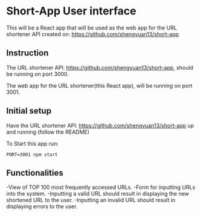 # Short-App User interface

This will be a React app that will be used as the web app for the URL shortener API created on: https://github.com/shengyuan13/short-app

## Instruction

The URL shortener API: https://github.com/shengyuan13/short-app, should be running on port 3000.

The web app for the URL shortener(this React app), will be running on port 3001.

## Initial setup

Have the URL shortener API: https://github.com/shengyuan13/short-app up and running (follow the README)

To Start this app run:

    PORT=3001 npm start

## Functionalities

-View of TOP 100 most frequently accessed URLs.
-Form for inputting URLs into the system.
-Inputting a valid URL should result in displaying the new shortened URL to the user.
-Inputting an invalid URL should result in displaying errors to the user.